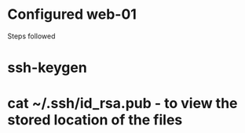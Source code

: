 # Configured web-01
Steps followed 
# ssh-keygen
# cat ~/.ssh/id_rsa.pub - to view the stored location of the files
